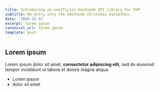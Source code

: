 ```yaml
---
title: Introducing an unofficial Hashnode API library for PHP
subtitle: My entry into the Hashnode Christmas Hackathon.
date: '2020-12-31'
excerpt: lorem-ipsum
canonical_url: lorem-ipsum
template: post
---
```

## Lorem ipsum

Lorem ipsum dolor sit amet, **consectetur adipiscing elit**, sed do eiusmod tempor incididunt ut labore et dolore magna aliqua.

- Lorem ipsum
- dolor sit amet
